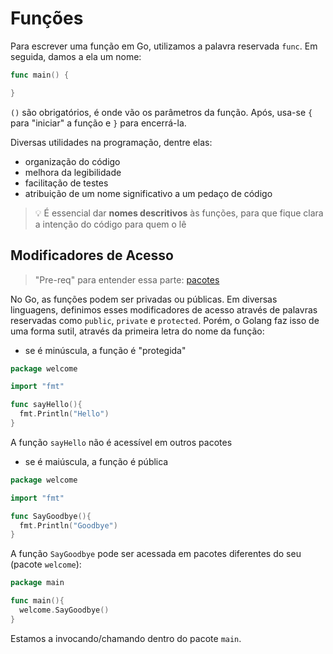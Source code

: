 # Funções
Para escrever uma função em Go, utilizamos a palavra reservada `func`. Em seguida, damos a ela um nome:
```go
func main() {

}
```
`()` são obrigatórios, é onde vão os parâmetros da função. Após, usa-se `{` para "iniciar" a função e `}` para encerrá-la.

Diversas utilidades na programação, dentre elas:
- organização do código
- melhora da legibilidade
- facilitação de testes
- atribuição de um nome significativo a um pedaço de código
> :bulb: É essencial dar **nomes descritivos** às funções, para que fique clara a intenção do código para quem o lê

## Modificadores de Acesso
> "Pre-req" para entender essa parte: [pacotes](../pacotes.md)

No Go, as funções podem ser privadas ou públicas. 
Em diversas linguagens, definimos esses modificadores de acesso através de palavras reservadas como `public`, `private` e `protected`. 
Porém, o Golang faz isso de uma forma sutil, através da primeira letra do nome da função:

- se é minúscula, a função é "protegida"
```go
package welcome

import "fmt"

func sayHello(){
  fmt.Println("Hello")
}
```
A função `sayHello` não é acessível em outros pacotes

- se é maiúscula, a função é pública
```go
package welcome

import "fmt"

func SayGoodbye(){
  fmt.Println("Goodbye")
}
```
A função `SayGoodbye` pode ser acessada em pacotes diferentes do seu (pacote `welcome`):
```go
package main

func main(){
  welcome.SayGoodbye()
}
```
Estamos a invocando/chamando dentro do pacote `main`.
